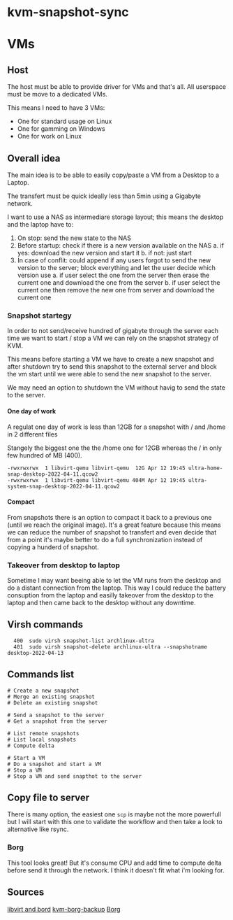 # kvm-snapshot-sync

# VMs

## Host

The host must be able to provide driver for VMs and that's all.
All userspace must be move to a dedicated VMs.

This means I need to have 3 VMs:
* One for standard usage on Linux
* One for gamming on Windows
* One for work on Linux

## Overall idea
The main idea is to be able to easily copy/paste a VM from a Desktop to a Laptop.

The transfert must be quick ideally less than 5min using a Gigabyte network.

I want to use a NAS as intermediare storage layout; this means the desktop and the laptop have to:
1. On stop: send the new state to the NAS
2. Before startup: check if there is a new version available on the NAS
        a. if yes: download the new version and start it
        b. if not: just start
3. In case of conflit: could append if any users forgot to send the new version to the server; block everything and let the user decide which version use
        a. if user select the one from the server then erase the current one and download the
one from the server
        b. if user select the current one then remove the new one from server and download the current one

### Snapshot startegy
In order to not send/receive hundred of gigabyte through the server each time we want to start / stop a VM we can rely on the snapshot
strategy of KVM.

This means before starting a VM we have to create a new snapshot and after shutdown try to send this snapshot to the external server and
block the vm start until we were able to send the new snapshot to the server.

We may need an option to shutdown the VM without havig to send the state to the server.

#### One day of work
A regulat one day of work is less than 12GB for a snapshot with / and /home in 2 different files

Stangely the biggest one the the /home one for 12GB whereas the / in only few hundred of MB (400).

```
-rwxrwxrwx  1 libvirt-qemu libvirt-qemu  12G Apr 12 19:45 ultra-home-snap-desktop-2022-04-11.qcow2
-rwxrwxrwx  1 libvirt-qemu libvirt-qemu 404M Apr 12 19:45 ultra-system-snap-desktop-2022-04-11.qcow2
```

#### Compact

From snapshots there is an option to compact it back to a previous one (until we reach the original image).
It's a great feature because this means we can reduce the number of snapshot to transfert and
even decide that
from a point it's maybe better to do a full synchronization instead of copying a hunderd of snapshot.

### Takeover from desktop to laptop
Sometime I may want beeing able to let the VM runs from the desktop and do a distant connection from the laptop.
This way I could reduce the battery consuption from the laptop and easilly takeover from the desktop to the laptop and then
came back to the desktop without any downtime.

## Virsh commands

```
  400  sudo virsh snapshot-list archlinux-ultra
  401  sudo virsh snapshot-delete archlinux-ultra --snapshotname desktop-2022-04-13

```

## Commands list

```
# Create a new snapshot
# Merge an existing snapshot
# Delete an existing snapshot

# Send a snapshot to the server
# Get a snapshot from the server

# List remote snapshots
# List local snapshots
# Compute delta

# Start a VM
# Do a snapshot and start a VM
# Stop a VM
# Stop a VM and send snapthot to the server
```

## Copy file to server

There is many option, the easiest one `scp` is maybe not the more powerfull but I will start with this one to validate the workflow and then take a look to alternative like rsync.

### Borg
This tool looks great! But it's consume CPU and add time to compute delta before send it through the network.
I think it doesn't fit what i'm looking for.

## Sources
[libvirt and bord](https://github.com/milkey-mouse/backup-vm)
[kvm-borg-backup](https://github.com/Nozzie/kvm-borg-backup)
[Borg](https://borgbackup.readthedocs.io/en/stable/index.html)
